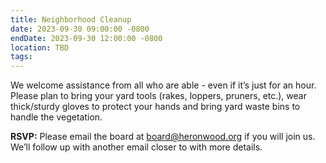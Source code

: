 ```yaml
---
title: Neighborhood Cleanup
date: 2023-09-30 09:00:00 -0800
endDate: 2023-09-30 12:00:00 -0800
location: TBD
tags:
---
```


We welcome assistance from all who are able - even if it’s just for an hour. Please plan to bring your yard tools (rakes, loppers, pruners, etc.), wear thick/sturdy gloves to protect your hands and bring yard waste bins to handle the vegetation. 

**RSVP:** Please email the board at board@heronwood.org if you will join us. We’ll follow up with another email closer to with more details.
